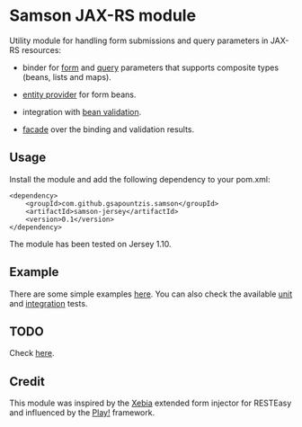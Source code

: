 
# Samson JAX-RS module

Utility module for handling form submissions and query parameters in JAX-RS resources:

* binder for
  [form](http://download.oracle.com/javaee/6/api/javax/ws/rs/FormParam.html) and
  [query](http://download.oracle.com/javaee/6/api/javax/ws/rs/QueryParam.html)
  parameters that supports composite types (beans, lists and maps).

* [entity provider](http://download.oracle.com/javaee/6/api/javax/ws/rs/ext/MessageBodyReader.html)
  for form beans.

* integration with [bean validation](http://beanvalidation.org).

* [facade](/gsapountzis/samson/blob/master/samson-core/src/main/java/samson/JForm.java)
  over the binding and validation results.

## Usage

Install the module and add the following dependency to your pom.xml:

	<dependency>
		<groupId>com.github.gsapountzis.samson</groupId>
		<artifactId>samson-jersey</artifactId>
		<version>0.1</version>
	</dependency>

The module has been tested on Jersey 1.10.

## Example

There are some simple examples [here](/gsapountzis/samson/tree/master/examples/).
You can also check the available
[unit](/gsapountzis/samson/tree/master/samson-jersey/src/test/java/samson/bind/) and
[integration](/gsapountzis/samson/tree/master/samson-jersey/src/test/java/samson/jersey/) tests.

## TODO

Check [here](/gsapountzis/samson/blob/master/TODO.md).

## Credit

This module was inspired by the [Xebia](http://blog.xebia.com/2011/04/20/posting-complex-forms-with-resteasy-part-2/)
extended form injector for RESTEasy and influenced by the [Play!](http://www.playframework.org/) framework.
